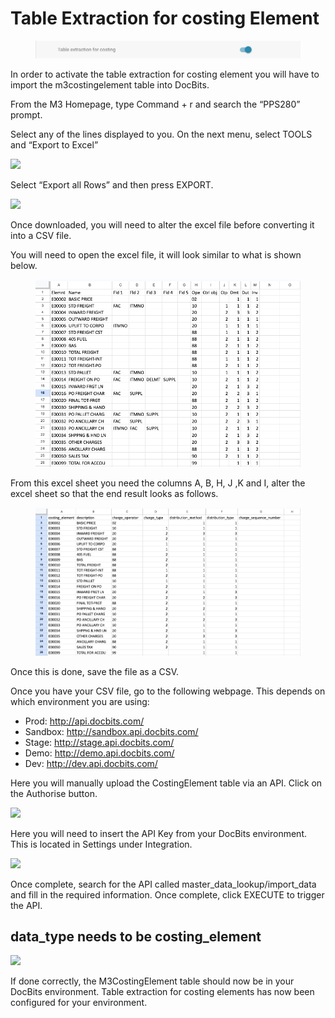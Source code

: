 # Table Extraction for costing Element

<figure><img src="../../../../.gitbook/assets/Bildschirmfoto 2024-09-20 um 13.42.20.png" alt=""><figcaption></figcaption></figure>

In order to activate the table extraction for costing element you will have to import the m3costingelement table into DocBits.

From the M3 Homepage, type Command + r and search the “PPS280” prompt.

Select any of the lines displayed to you. On the next menu, select TOOLS and “Export to Excel”

![](https://lh7-us.googleusercontent.com/I8SYWm-JwpyYRHFUp2obGtXcsa7m\_blJ\_lTrnhczztRIXIN5gfxCt3eRw6ZI42fH6AwnsKyv4ux5-rhaT505PsyDFFI\_anUNvmACFyx\_ssgxaqWq25vLt\_E5s310HNoiPPLf35qJlYtstjpj5Cc4aB4)

Select “Export all Rows” and then press EXPORT.

![](https://lh7-us.googleusercontent.com/wtjHI9L4YUhf-yJFjcPGu218Vis\_zELtCIfpmkIUKgasfrdfNW-dr\_J1DqXlfD-SBrnVduDrMLAIAQh6UTlzBqEP\_JPXP48elGMyGj0ByZbX7TpqlnIfRZ4ZoD0pyCo-AKigeKjlHN6cFcdpeClZ9L4)

Once downloaded, you will need to alter the excel file before converting it into a CSV file.

You will need to open the excel file, it will look similar to what is shown below.

<figure><img src="../../../../.gitbook/assets/image (1) (1) (1) (1) (1).png" alt=""><figcaption></figcaption></figure>

From this excel sheet you need the columns A, B, H, J ,K and I, alter the excel sheet so that the end result looks as follows.

<figure><img src="../../../../.gitbook/assets/image (2) (1) (1) (1).png" alt=""><figcaption></figcaption></figure>

Once this is done, save the file as a CSV.

Once you have your CSV file, go to the following webpage. This depends on which environment you are using:

* Prod: http://api.docbits.com/
* Sandbox: http://sandbox.api.docbits.com/
* Stage: http://stage.api.docbits.com/
* Demo: http://demo.api.docbits.com/
* Dev: http://dev.api.docbits.com/

Here you will manually upload the CostingElement table via an API. Click on the Authorise button.

![](https://lh7-us.googleusercontent.com/tyzOq3BR2QqTguQFKicxo0dE5j5hGsP-BhfVbS81O\_mxN5bSVp40jYfgsVJcE\_rBLFMDJNvbPkPIdjPqaqoNbHBBM-9hx0i-U4VAH9ISBYhpwKgqQeUEd67VV1E4izwNyxbAwwrhCmrAo1uIKhLherY)

Here you will need to insert the API Key from your DocBits environment. This is located in Settings under Integration.

![](https://lh7-us.googleusercontent.com/4ADnevq6kq\_vbxUJpyPbHNcGvRvpO-l9Gwd8ZaYf\_vO4uWhSl1jmKNpddmHGc9ZHMMbXCgLOElLDYbNwB3INmBDETecPrDnpI601IUOZQlT7tc7OLSPXwkooOJFNwML2i\_gvBPuE8CvfwRpX-ZIlb\_g)

Once complete, search for the API called master\_data\_lookup/import\_data and fill in the required information. Once complete, click EXECUTE to trigger the API.

## data\_type needs to be costing\_element

![](https://lh7-us.googleusercontent.com/8UD4FhFv2dRB4cMjCDL4G9ndjH7laVMKWqdeMaJGgEo48-UVvucB1uOydzNdfFy0yPM5bb66mZB4k9uJR7TTiEREGFaV2EqW01gxJpTyuUfGNh5QmBjySkyhZ56gWV8sYs8WI5RnHcENtXgjTU0vg0Q)

If done correctly, the M3CostingElement table should now be in your DocBits environment. Table extraction for costing elements has now been configured for your environment.
